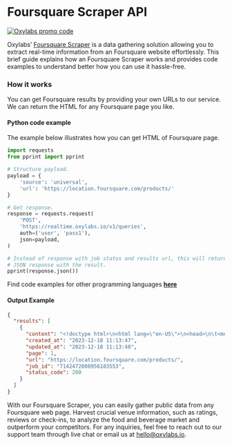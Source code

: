 # Foursquare Scraper API

[![Oxylabs promo code](https://user-images.githubusercontent.com/129506779/250792357-8289e25e-9c36-4dc0-a5e2-2706db797bb5.png)](https://oxylabs.go2cloud.org/aff_c?offer_id=7&aff_id=877&url_id=112)

Oxylabs’ [Foursquare Scraper](https://oxylabs.io/products/scraper-api/web/foursquare?utm_source=github&utm_medium=repositories&utm_campaign=product) is a data gathering solution allowing you to extract real-time information from an Foursquare website effortlessly. This brief guide explains how an Foursquare Scraper works and provides code examples to understand better how you can use it hassle-free.

### How it works

You can get Foursquare results by providing your own URLs to our service. We can return the HTML for any Foursquare page you like.

#### Python code example

The example below illustrates how you can get HTML of Foursquare page.

```python
import requests
from pprint import pprint

# Structure payload.
payload = {
    'source': 'universal',
    'url': 'https://location.foursquare.com/products/'
}

# Get response.
response = requests.request(
    'POST',
    'https://realtime.oxylabs.io/v1/queries',
    auth=('user', 'pass1'),
    json=payload,
)

# Instead of response with job status and results url, this will return the
# JSON response with the result.
pprint(response.json())
```
Find code examples for other programming languages [**here**](https://github.com/oxylabs/foursquare-scraper/tree/main/code%20examples)

#### Output Example
```json
{
  "results": [
    {
      "content": "<!doctype html>\n<html lang=\"en-US\">\n<head>\n\t<meta charset=\"UTF-8\">\n\t<meta name=\"viewport\" content=\"w ... </html>",
      "created_at": "2023-12-18 11:13:47",
      "updated_at": "2023-12-18 11:13:48",
      "page": 1,
      "url": "https://location.foursquare.com/products/",
      "job_id": "7142472008956183553",
      "status_code": 200
    }
  ]
}
```
With our Foursquare Scraper, you can easily gather public data from any Foursquare web page. Harvest crucial venue information, such as ratings, reviews or check-ins, to analyze the food and beverage market and outperform your competitors. For any inquiries, feel free to reach out to our support team through live chat or email us at hello@oxylabs.io.